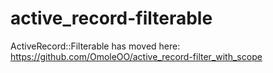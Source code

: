 # active_record-filterable
ActiveRecord::Filterable has moved here: https://github.com/OmoleOO/active_record-filter_with_scope

